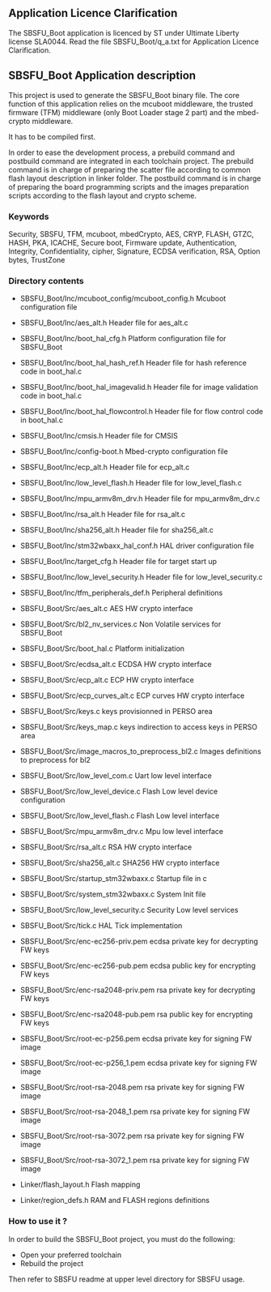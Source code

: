 ## <b>Application Licence Clarification</b>

The SBSFU_Boot application is licenced by ST under Ultimate Liberty license SLA0044.
Read the file SBSFU_Boot/q_a.txt for Application Licence Clarification.

## <b>SBSFU_Boot Application description</b>

This project is used to generate the SBSFU_Boot binary file.
The core function of this application relies on the mcuboot middleware, the trusted
firmware (TFM) middleware (only Boot Loader stage 2 part) and the mbed-crypto middleware.

It has to be compiled first.

In order to ease the development process, a prebuild command and postbuild command are
integrated in each toolchain project.
The prebuild command is in charge of preparing the scatter file according to common
flash layout description in linker folder.
The postbuild command is in charge of preparing the board programming scripts and
the images preparation scripts according to the flash layout and crypto scheme.

### <b>Keywords</b>

Security, SBSFU, TFM, mcuboot, mbedCrypto, AES, CRYP, FLASH, GTZC, HASH, PKA,
ICACHE, Secure boot, Firmware update, Authentication,
Integrity, Confidentiality, cipher, Signature, ECDSA verification, RSA,
Option bytes, TrustZone

### <b>Directory contents</b>

  - SBSFU_Boot/Inc/mcuboot_config/mcuboot_config.h Mcuboot configuration file
  - SBSFU_Boot/Inc/aes_alt.h                       Header file for aes_alt.c
  - SBSFU_Boot/Inc/boot_hal_cfg.h                  Platform configuration file for SBSFU_Boot
  - SBSFU_Boot/Inc/boot_hal_hash_ref.h             Header file for hash reference code in boot_hal.c
  - SBSFU_Boot/Inc/boot_hal_imagevalid.h           Header file for image validation code in boot_hal.c
  - SBSFU_Boot/Inc/boot_hal_flowcontrol.h          Header file for flow control code in boot_hal.c
  - SBSFU_Boot/Inc/cmsis.h                         Header file for CMSIS
  - SBSFU_Boot/Inc/config-boot.h                   Mbed-crypto configuration file
  - SBSFU_Boot/Inc/ecp_alt.h                       Header file for ecp_alt.c
  - SBSFU_Boot/Inc/low_level_flash.h               Header file for low_level_flash.c
  - SBSFU_Boot/Inc/mpu_armv8m_drv.h                Header file for mpu_armv8m_drv.c
  - SBSFU_Boot/Inc/rsa_alt.h                       Header file for rsa_alt.c
  - SBSFU_Boot/Inc/sha256_alt.h                    Header file for sha256_alt.c
  - SBSFU_Boot/Inc/stm32wbaxx_hal_conf.h            HAL driver configuration file
  - SBSFU_Boot/Inc/target_cfg.h                    Header file for target start up
  - SBSFU_Boot/Inc/low_level_security.h            Header file for low_level_security.c
  - SBSFU_Boot/Inc/tfm_peripherals_def.h           Peripheral definitions

  - SBSFU_Boot/Src/aes_alt.c                       AES HW crypto interface
  - SBSFU_Boot/Src/bl2_nv_services.c               Non Volatile services for SBSFU_Boot
  - SBSFU_Boot/Src/boot_hal.c                      Platform initialization
  - SBSFU_Boot/Src/ecdsa_alt.c                     ECDSA HW crypto interface
  - SBSFU_Boot/Src/ecp_alt.c                       ECP HW crypto interface
  - SBSFU_Boot/Src/ecp_curves_alt.c                ECP curves HW crypto interface
  - SBSFU_Boot/Src/keys.c                          keys provisionned in PERSO area 
  - SBSFU_Boot/Src/keys_map.c                      keys indirection to access keys in PERSO area
  - SBSFU_Boot/Src/image_macros_to_preprocess_bl2.c Images definitions to preprocess for bl2
  - SBSFU_Boot/Src/low_level_com.c                 Uart low level interface
  - SBSFU_Boot/Src/low_level_device.c              Flash Low level device configuration
  - SBSFU_Boot/Src/low_level_flash.c               Flash Low level interface
  - SBSFU_Boot/Src/mpu_armv8m_drv.c                Mpu low level interface
  - SBSFU_Boot/Src/rsa_alt.c                       RSA HW crypto interface
  - SBSFU_Boot/Src/sha256_alt.c                    SHA256 HW crypto interface
  - SBSFU_Boot/Src/startup_stm32wbaxx.c             Startup file in c
  - SBSFU_Boot/Src/system_stm32wbaxx.c              System Init file
  - SBSFU_Boot/Src/low_level_security.c            Security Low level services
  - SBSFU_Boot/Src/tick.c                          HAL Tick implementation

  - SBSFU_Boot/Src/enc-ec256-priv.pem              ecdsa private key for decrypting FW keys
  - SBSFU_Boot/Src/enc-ec256-pub.pem               ecdsa public key for encrypting FW keys
  - SBSFU_Boot/Src/enc-rsa2048-priv.pem            rsa private key for decrypting FW keys
  - SBSFU_Boot/Src/enc-rsa2048-pub.pem             rsa public key for encrypting FW keys
  - SBSFU_Boot/Src/root-ec-p256.pem                ecdsa private key for signing FW image
  - SBSFU_Boot/Src/root-ec-p256_1.pem              ecdsa private key for signing FW image
  - SBSFU_Boot/Src/root-rsa-2048.pem               rsa private key for signing FW image
  - SBSFU_Boot/Src/root-rsa-2048_1.pem             rsa private key for signing FW image
  - SBSFU_Boot/Src/root-rsa-3072.pem               rsa private key for signing FW image
  - SBSFU_Boot/Src/root-rsa-3072_1.pem             rsa private key for signing FW image

  - Linker/flash_layout.h                          Flash mapping
  - Linker/region_defs.h                           RAM and FLASH regions definitions

### <b>How to use it ?</b>

In order to build the SBSFU_Boot project, you must do the following:
 - Open your preferred toolchain
 - Rebuild the project

Then refer to SBSFU readme at upper level directory for SBSFU usage.

